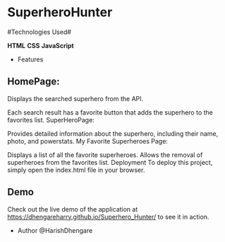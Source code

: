 # SuperheroHunter

#Technologies Used#

**HTML**
**CSS**
**JavaScript**


* Features

## HomePage:

Displays the searched superhero from the API.

Each search result has a favorite button that adds the superhero to the favorites list.
SuperHeroPage:

Provides detailed information about the superhero, including their name, photo, and powerstats.
My Favorite Superheroes Page:

Displays a list of all the favorite superheroes.
Allows the removal of superheroes from the favorites list.
Deployment
To deploy this project, simply open the index.html file in your browser.

## Demo
Check out the live demo of the application at https://dhengareharry.github.io/Superhero_Hunter/ to see it in action.

* Author
@HarishDhengare
